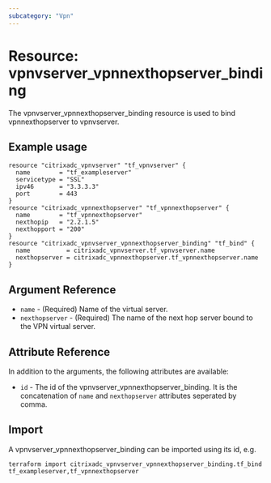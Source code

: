 ```yaml
---
subcategory: "Vpn"
---
```


# Resource: vpnvserver_vpnnexthopserver_binding

The vpnvserver_vpnnexthopserver_binding resource is used to bind vpnnexthopserver to vpnvserver.


## Example usage

```hcl
resource "citrixadc_vpnvserver" "tf_vpnvserver" {
  name        = "tf_exampleserver"
  servicetype = "SSL"
  ipv46       = "3.3.3.3"
  port        = 443
}
resource "citrixadc_vpnnexthopserver" "tf_vpnnexthopserver" {
  name        = "tf_vpnnexthopserver"
  nexthopip   = "2.2.1.5"
  nexthopport = "200"
}
resource "citrixadc_vpnvserver_vpnnexthopserver_binding" "tf_bind" {
  name          = citrixadc_vpnvserver.tf_vpnvserver.name
  nexthopserver = citrixadc_vpnnexthopserver.tf_vpnnexthopserver.name
}
```


## Argument Reference

* `name` - (Required) Name of the virtual server.
* `nexthopserver` - (Required) The name of the next hop server bound to the VPN virtual server.


## Attribute Reference

In addition to the arguments, the following attributes are available:

* `id` - The id of the vpnvserver_vpnnexthopserver_binding. It is the concatenation of `name` and `nexthopserver` attributes seperated by comma.


## Import

A vpnvserver_vpnnexthopserver_binding can be imported using its id, e.g.

```shell
terraform import citrixadc_vpnvserver_vpnnexthopserver_binding.tf_bind tf_exampleserver,tf_vpnnexthopserver
```
